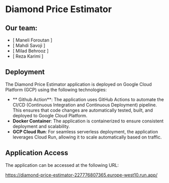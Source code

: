 # Diamond Price Estimator

## Our team:
- [ Maneli Foroutan ]
- [ Mahdi Savoji ]
- [ Milad Behrooz ]
- [ Reza Karimi ]

## Deployment
The Diamond Price Estimator application is deployed on Google Cloud Platform (GCP) using the following technologies:
- ** Github Action**: The application uses GitHub Actions to automate the CI/CD (Continuous Integration and Continuous Deployment) pipeline. This ensures that code changes are automatically tested, built, and deployed to Google Cloud Platform.
- **Docker Container**: The application is containerized to ensure consistent deployment and scalability.
- **GCP Cloud Run**: For seamless serverless deployment, the application leverages Cloud Run, allowing it to scale automatically based on traffic.
## Application Access

The application can be accessed at the following URL: 

https://diamond-price-estimator-227776807365.europe-west10.run.app/